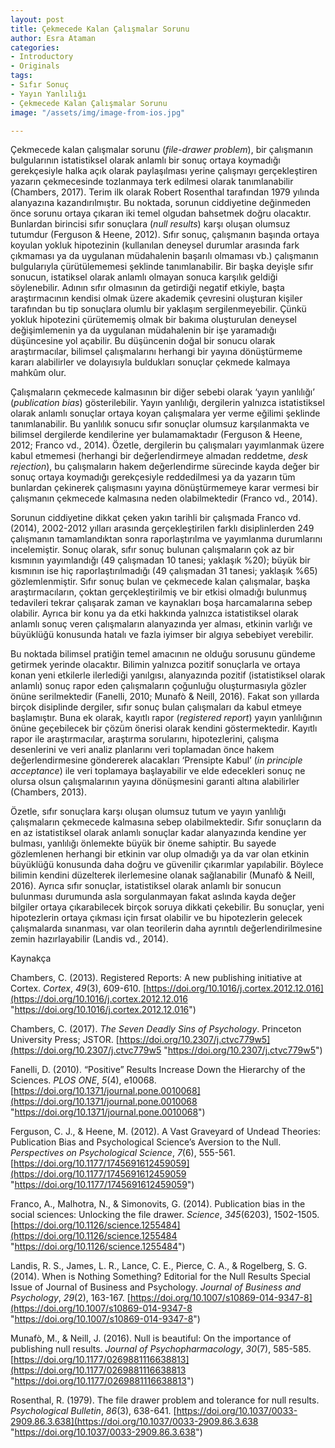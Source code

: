 ```yaml
---
layout: post
title: Çekmecede Kalan Çalışmalar Sorunu
author: Esra Ataman
categories:
- Introductory
- Originals
tags:
- Sıfır Sonuç
- Yayın Yanlılığı
- Çekmecede Kalan Çalışmalar Sorunu
image: "/assets/img/image-from-ios.jpg"

---
```

Çekmecede kalan çalışmalar sorunu (_file-drawer problem_), bir çalışmanın bulgularının istatistiksel olarak anlamlı bir sonuç ortaya koymadığı gerekçesiyle halka açık olarak paylaşılması yerine çalışmayı gerçekleştiren yazarın çekmecesinde tozlanmaya terk edilmesi olarak tanımlanabilir (Chambers, 2017). Terim ilk olarak Robert Rosenthal tarafından 1979 yılında alanyazına kazandırılmıştır. Bu noktada, sorunun ciddiyetine değinmeden önce sorunu ortaya çıkaran iki temel olgudan bahsetmek doğru olacaktır. Bunlardan birincisi sıfır sonuçlara (_null results_) karşı oluşan olumsuz tutumdur (Ferguson & Heene, 2012). Sıfır sonuç, çalışmanın başında ortaya koyulan yokluk hipotezinin (kullanılan deneysel durumlar arasında fark çıkmaması ya da uygulanan müdahalenin başarılı olmaması vb.) çalışmanın bulgularıyla çürütülememesi şeklinde tanımlanabilir. Bir başka deyişle sıfır sonucun, istatiksel olarak anlamlı olmayan sonuca karşılık geldiği söylenebilir. Adının sıfır olmasının da getirdiği negatif etkiyle, başta araştırmacının kendisi olmak üzere akademik çevresini oluşturan kişiler tarafından bu tip sonuçlara olumlu bir yaklaşım sergilenmeyebilir. Çünkü yokluk hipotezini çürütememiş olmak bir bakıma oluşturulan deneysel değişimlemenin ya da uygulanan müdahalenin bir işe yaramadığı düşüncesine yol açabilir. Bu düşüncenin doğal bir sonucu olarak araştırmacılar, bilimsel çalışmalarını herhangi bir yayına dönüştürmeme kararı alabilirler ve dolayısıyla buldukları sonuçlar çekmede kalmaya mahkûm olur.

Çalışmaların çekmecede kalmasının bir diğer sebebi olarak ‘yayın yanlılığı’ (_publication bias_) gösterilebilir. Yayın yanlılığı, dergilerin yalnızca istatistiksel olarak anlamlı sonuçlar ortaya koyan çalışmalara yer verme eğilimi şeklinde tanımlanabilir. Bu yanlılık sonucu sıfır sonuçlar olumsuz karşılanmakta ve bilimsel dergilerde kendilerine yer bulamamaktadır (Ferguson & Heene, 2012; Franco vd., 2014). Özetle, dergilerin bu çalışmaları yayımlanmak üzere kabul etmemesi (herhangi bir değerlendirmeye almadan reddetme, _desk rejection_), bu çalışmaların hakem değerlendirme sürecinde kayda değer bir sonuç ortaya koymadığı gerekçesiyle reddedilmesi ya da yazarın tüm bunlardan çekinerek çalışmasını yayına dönüştürmemeye karar vermesi bir çalışmanın çekmecede kalmasına neden olabilmektedir (Franco vd., 2014).

Sorunun ciddiyetine dikkat çeken yakın tarihli bir çalışmada Franco vd. (2014), 2002-2012 yılları arasında gerçekleştirilen farklı disiplinlerden 249 çalışmanın tamamlandıktan sonra raporlaştırılma ve yayımlanma durumlarını incelemiştir. Sonuç olarak, sıfır sonuç bulunan çalışmaların çok az bir kısmının yayımlandığı (49 çalışmadan 10 tanesi; yaklaşık %20); büyük bir kısmının ise hiç raporlaştırılmadığı (49 çalışmadan 31 tanesi; yaklaşık %65) gözlemlenmiştir. Sıfır sonuç bulan ve çekmecede kalan çalışmalar, başka araştırmacıların, çoktan gerçekleştirilmiş ve bir etkisi olmadığı bulunmuş tedavileri tekrar çalışarak zaman ve kaynakları boşa harcamalarına sebep olabilir. Ayrıca bir konu ya da etki hakkında yalnızca istatistiksel olarak anlamlı sonuç veren çalışmaların alanyazında yer alması, etkinin varlığı ve büyüklüğü konusunda hatalı ve fazla iyimser bir algıya sebebiyet verebilir.

Bu noktada bilimsel pratiğin temel amacının ne olduğu sorusunu gündeme getirmek yerinde olacaktır. Bilimin yalnızca pozitif sonuçlarla ve ortaya konan yeni etkilerle ilerlediği yanılgısı, alanyazında pozitif (istatistiksel olarak anlamlı) sonuç rapor eden çalışmaların çoğunluğu oluşturmasıyla gözler önüne serilmektedir (Fanelli, 2010; Munafò & Neill, 2016). Fakat son yıllarda birçok disiplinde dergiler, sıfır sonuç bulan çalışmaları da kabul etmeye başlamıştır. Buna ek olarak, kayıtlı rapor (_registered report_) yayın yanlılığının önüne geçebilecek bir çözüm önerisi olarak kendini göstermektedir. Kayıtlı rapor ile araştırmacılar, araştırma sorularını, hipotezlerini, çalışma desenlerini ve veri analiz planlarını veri toplamadan önce hakem değerlendirmesine göndererek alacakları ‘Prensipte Kabul’ (_in principle acceptance_) ile veri toplamaya başlayabilir ve elde edecekleri sonuç ne olursa olsun çalışmalarının yayına dönüşmesini garanti altına alabilirler (Chambers, 2013).

Özetle, sıfır sonuçlara karşı oluşan olumsuz tutum ve yayın yanlılığı çalışmaların çekmecede kalmasına sebep olabilmektedir. Sıfır sonuçların da en az istatistiksel olarak anlamlı sonuçlar kadar alanyazında kendine yer bulması, yanlılığı önlemekte büyük bir öneme sahiptir. Bu sayede gözlemlenen herhangi bir etkinin var olup olmadığı ya da var olan etkinin büyüklüğü konusunda daha doğru ve güvenilir çıkarımlar yapılabilir. Böylece bilimin kendini düzelterek ilerlemesine olanak sağlanabilir (Munafò & Neill, 2016). Ayrıca sıfır sonuçlar, istatistiksel olarak anlamlı bir sonucun bulunması durumunda asla sorgulanmayan fakat aslında kayda değer bilgiler ortaya çıkarabilecek birçok soruya dikkati çekebilir. Bu sonuçlar, yeni hipotezlerin ortaya çıkması için fırsat olabilir ve bu hipotezlerin gelecek çalışmalarda sınanması, var olan teorilerin daha ayrıntılı değerlendirilmesine zemin hazırlayabilir (Landis vd., 2014).

Kaynakça

Chambers, C. (2013). Registered Reports: A new publishing initiative at Cortex. _Cortex_, _49_(3), 609-610. [https://doi.org/10.1016/j.cortex.2012.12.016](https://doi.org/10.1016/j.cortex.2012.12.016 "https://doi.org/10.1016/j.cortex.2012.12.016")

Chambers, C. (2017). _The Seven Deadly Sins of Psychology_. Princeton University Press; JSTOR. [https://doi.org/10.2307/j.ctvc779w5](https://doi.org/10.2307/j.ctvc779w5 "https://doi.org/10.2307/j.ctvc779w5")

Fanelli, D. (2010). “Positive” Results Increase Down the Hierarchy of the Sciences. _PLOS ONE_, _5_(4), e10068. [https://doi.org/10.1371/journal.pone.0010068](https://doi.org/10.1371/journal.pone.0010068 "https://doi.org/10.1371/journal.pone.0010068")

Ferguson, C. J., & Heene, M. (2012). A Vast Graveyard of Undead Theories: Publication Bias and Psychological Science’s Aversion to the Null. _Perspectives on Psychological Science_, _7_(6), 555-561. [https://doi.org/10.1177/1745691612459059](https://doi.org/10.1177/1745691612459059 "https://doi.org/10.1177/1745691612459059")

Franco, A., Malhotra, N., & Simonovits, G. (2014). Publication bias in the social sciences: Unlocking the file drawer. _Science_, _345_(6203), 1502-1505. [https://doi.org/10.1126/science.1255484](https://doi.org/10.1126/science.1255484 "https://doi.org/10.1126/science.1255484")

Landis, R. S., James, L. R., Lance, C. E., Pierce, C. A., & Rogelberg, S. G. (2014). When is Nothing Something? Editorial for the Null Results Special Issue of Journal of Business and Psychology. _Journal of Business and Psychology_, _29_(2), 163-167. [https://doi.org/10.1007/s10869-014-9347-8](https://doi.org/10.1007/s10869-014-9347-8 "https://doi.org/10.1007/s10869-014-9347-8")

Munafò, M., & Neill, J. (2016). Null is beautiful: On the importance of publishing null results. _Journal of Psychopharmacology_, _30_(7), 585-585. [https://doi.org/10.1177/0269881116638813](https://doi.org/10.1177/0269881116638813 "https://doi.org/10.1177/0269881116638813")

Rosenthal, R. (1979). The file drawer problem and tolerance for null results. _Psychological Bulletin_, _86_(3), 638-641. [https://doi.org/10.1037/0033-2909.86.3.638](https://doi.org/10.1037/0033-2909.86.3.638 "https://doi.org/10.1037/0033-2909.86.3.638")